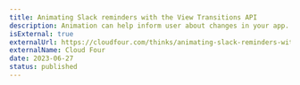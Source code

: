 ```yaml
---
title: Animating Slack reminders with the View Transitions API
description: Animation can help inform user about changes in your app. And the View Transitions API makes adding animations easier than ever.
isExternal: true
externalUrl: https://cloudfour.com/thinks/animating-slack-reminders-with-the-view-transitions-api/
externalName: Cloud Four
date: 2023-06-27
status: published
---
```

